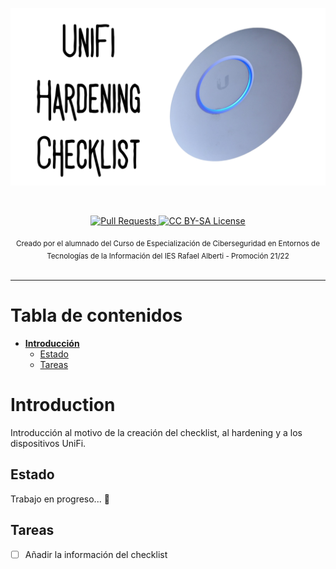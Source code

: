 <p align="center">
  <a href="https://github.com/IES-Rafael-Alberti/unifi-hardening-checklist">
    <img src="https://github.com/IES-Rafael-Alberti/unifi-hardening-checklist/blob/main/img/unifi-hardening-checklist_preview.png" alt="Logo de UniFi Hardening Checklist">
  </a>
</p>

<br>

<p align="center">
  <a href="https://github.com/IES-Rafael-Alberti/unifi-hardening-checklist/pulls">
    <img src="https://img.shields.io/badge/PRs-welcome-brightgreen.svg?longCache=true" alt="Pull Requests">
  </a>
  <a href="LICENSE.md">
      <img src="https://img.shields.io/badge/License-CC%20BY--SA%204.0-lightgrey.svg?longCache=true" alt="CC BY-SA License">
    </a>
</p>

<div align="center">
  <sub>Creado por el alumnado del Curso de Especialización de Ciberseguridad en Entornos de Tecnologías de la Información del IES Rafael Alberti - Promoción 21/22</a>
</div>

<br>

****

# Tabla de contenidos

- **[Introducción](#introduccion)**
  * [Estado](#estado)
  * [Tareas](#tareas)

# Introduction

Introducción al motivo de la creación del checklist, al hardening y a los dispositivos UniFi.

## Estado

Trabajo en progreso... :construction_worker:

## Tareas

- [ ] Añadir la información del checklist
